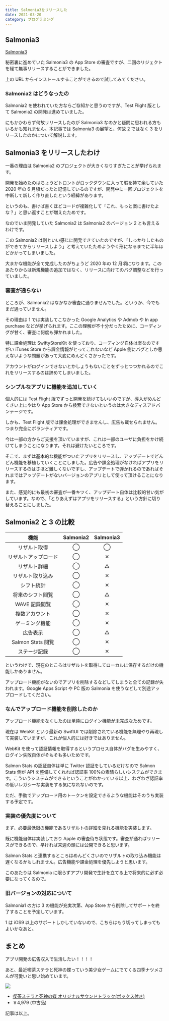 ```yaml
---
title: Salmonia3をリリースした
date: 2021-03-20
category: プログラミング
---
```


## Salmonia3

[Salmonia3](https://apps.apple.com/us/app/salmonia3/id1558344150)

秘密裏に進めていた Salmonia3 の App Store の審査ですが、二回のリジェクトを経て無事リリースすることができました。

上の URL からインストールすることができるので試してみてください。

### Salmonia2 はどうなったの

Salmonia2 を使われていた方ならご存知かと思うのですが、Test Flight 版として Salmonia2 の開発は進めていました。

にもかかわらず何故リリースしたのが Salmonia3 なのかと疑問に思われる方もいるかも知れません。本記事では Salmonia3 の展望と、何故 2 ではなく 3 をリリースしたのかについて解説します。

## Salmonia3 をリリースしたわけ

一番の理由は Salmonia2 のプロジェクトが大きくなりすぎたことが挙げられます。

開発を始めたのはちょうどトロントがロックダウンに入って暇を持て余していた 2020 年の 6 月頃だったと記憶しているのですが、開発中に一回プロジェクトを中断して新しく作り直したという経緯があります。

というのも、書けば書くほどコードが複雑化して「これ、もっと楽に書けたよな？」と思い返すことが増えたためです。

なのでいま開発していた Salmonia2 は Salmonia2 のバージョン 2 とも言えるわけです。

この Salmonia2 は割といい感じに開発できていたのですが、「しっかりしたものができてからリリースしよう」と考えていたためようやく形になるまでに半年ほどかかってしまいました。

大まかな機能が全て完成したのがちょうど 2020 年の 12 月頃になります。このあたりからは新規機能の追加ではなく、リリースに向けてのバグ調整などを行っていました。

### 審査が通らない

ところが、Salmonia2 はなかなか審査に通りませんでした。というか、今でもまだ通っていません。

その理由は 1 では実装してこなかった Google Analytics や Admob や In app purchase などが挙げられます。ここの理解が不十分だったために、コーディングが甘く、審査に何度も弾かれました。

特に課金処理は SwiftyStoreKit を使っており、コーディング自体は楽なのですがい iTunes Store から課金情報がとってこれないなど Apple 側にバグとしか思えないような問題があって大変にめんどくさかったです。

アカウントがログインできないとかしょうもないことをずっとつつかれるのでこれをリリースするのは諦めてしまいました。

### シンプルなアプリに機能を追加していく

個人的には Test Flight 版でずっと開発を続けてもいいのですが、導入がめんどくさい上にやはり App Store から検索できないというのは大きなディスアドバンテージです。

しかも、Test Flight 版では課金処理ができませんし、広告も載せられません。つまり完全にボランティアです。

今は一部の方からご支援を頂いていますが、これは一部のユーザに負担をかけ続けてしまうことになります。それは避けたいところです。

そこで、まずは基本的な機能がついたアプリをリリースし、アップデートでどんどん機能を移植していくことにしました。広告や課金処理がなければアプリをリリースするのはさほど難しくないですし、アップデートで弾かれるのであればそれまではアップデートがないバージョンのアプリとして使って頂けることになります。

また、感覚的にも最初の審査が一番キツく、アップデート自体は比較的甘い気がしています。なので、「とりあえずはアプリをリリースする」という方針に切り替えることにしました。

## Salmonia2 と 3 の比較

|        機能         | Salmonia2 | Salmonia3 |
| :-----------------: | :-------: | :-------: |
|     リザルト取得     |    ◯     |    ◯     |
| リザルトアップロード |    ◯     |    ✕     |
|     リザルト詳細     |    ◯     |    △     |
|   リザルト取り込み   |    ◯     |    ✕     |
|      シフト統計      |    ◯     |    ✕     |
|   将来のシフト閲覧   |    ◯     |    △     |
|    WAVE 記録閲覧     |    ◯     |    ✕     |
|    複数アカウント    |    ◯     |    ✕     |
|    ゲーミング機能    |    ◯     |    ✕     |
|       広告表示       |    ◯     |    △     |
|  Salmon Stats 閲覧   |    ◯     |    ✕     |
|     ステージ記録     |    ◯     |    ✕     |

というわけで、現在のところはリザルトを取得してローカルに保存するだけの機能しかありません。

アップロード機能がないのでアプリを削除するなどしてしまうと全ての記録が失われます。Google Apps Script や PC 版の Salmonia を使うなどして別途アップロードしてください。

### なんでアップロード機能を削除したのか

アップロード機能をなくしたのは単純にログイン機能が未完成なためです。

現在は WebKit という最新の SwiftUI では削除されている機能を無理やり再現して実装していますが、これが個人的には好きではありません。

WebKit を使って認証情報を取得するというプロセス自体がバグを生みやすく、ログイン失敗自体がそもそも多いためです。

Salmon Stats の認証自体は単に Twitter 認証をしているだけなので Salmon Stats 側が API を整備してくれれば認証率 100%の素晴らしいシステムができます。こういうシステムができるということがわかっている以上、わざわざ認証率の低いレガシーな実装をする気になれないのです。

ただ、手動でアップロード用のトークンを設定できるような機能はそのうち実装する予定です。

### 実装の優先度について

まず、必要最低限の機能であるリザルトの詳細を見れる機能を実装します。

既に機能自体は実装しており Apple の審査待ち状態です。審査が通ればリリースができるので、早ければ来週の頭には公開できると思います。

Salmon Stats と連携するところはめんどくさいのでリザルトの取り込み機能は遅くなるかもしれません。広告機能や課金処理を優先しようと思います。

このあたりは Salmonia に限らずアプリ開発で生計を立てる上で将来的に必ず必要になってくるので。

### 旧バージョンの対応について

Salmonia1 の方は 3 の機能が充実次第、App Store から削除してサポートを終了することを予定しています。

1 は iOS9 以上のサポートしかしていないので、こちらはもう切ってしまってもよいかなあと。

## まとめ

アプリ開発の広告収入で生活したい！！！！

あと、最近喫茶ステラと死神の蝶っていう美少女ゲームにでてくる四季ナツメさんが可愛いと思い始めています。

<div class="vuepress-affiliate">
<img src="https://m.media-amazon.com/images/I/512GMIqA2WL._SL200_.jpg"></img>
<ul>
<li><a href="https://www.amazon.co.jp/dp/B08935SPLQ/?tag=tkgstrator0f-22" target="_blank">喫茶ステラと死神の蝶 オリジナルサウンドトラック(ボックス付き)</a></li>
<li class="price">￥4,979 (中古品)</li>
</ul>
</div>

記事は以上。
